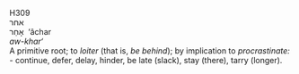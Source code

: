 <body>
  <p>H309<br>  אחר  <br> אָחַר  ‎  ‘âchar  <br><i>aw-khar‘ </i><br>A primitive root; to <i>loiter</i> (that is, <i>be</i> <i>behind</i>); by implication to <i>procrastinate: - </i>continue, defer, delay, hinder, be late (slack), stay (there), tarry (longer).<br></p>
 </body>